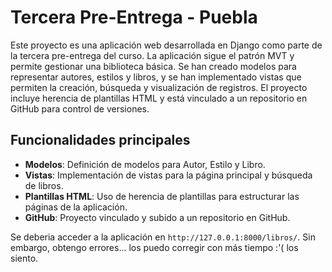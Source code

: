 # Tercera Pre-Entrega - Puebla

Este proyecto es una aplicación web desarrollada en Django como parte de la tercera pre-entrega del curso. La aplicación sigue el patrón MVT y permite gestionar una biblioteca básica. Se han creado modelos para representar autores, estilos y libros, y se han implementado vistas que permiten la creación, búsqueda y visualización de registros. El proyecto incluye herencia de plantillas HTML y está vinculado a un repositorio en GitHub para control de versiones.

## Funcionalidades principales

- **Modelos**: Definición de modelos para Autor, Estilo y Libro.
- **Vistas**: Implementación de vistas para la página principal y búsqueda de libros.
- **Plantillas HTML**: Uso de herencia de plantillas para estructurar las páginas de la aplicación.
- **GitHub**: Proyecto vinculado y subido a un repositorio en GitHub.


Se deberia acceder a la aplicación en `http://127.0.0.1:8000/libros/`. Sin embargo, obtengo errores... los puedo corregir con más tiempo :'( los siento. 

